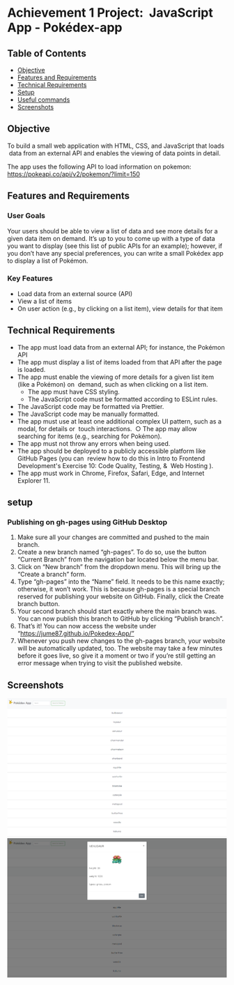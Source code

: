 # Achievement 1 Project:  JavaScript App - Pokédex-app  

## Table of Contents

- [Objective](#Objective)
- [Features and Requirements](#Features-and-Requirements)
- [Technical Requirements](#Technical-Requirements)
- [Setup](#setup)
- [Useful commands](#useful-commands)
- [Screenshots](#screenshots)

## Objective

To build a small web application with HTML, CSS, and JavaScript that loads  data from an external API and enables the viewing of data points in detail.

The app uses the following API to load information on pokemon: https://pokeapi.co/api/v2/pokemon/?limit=150

## Features and Requirements

### User Goals

Your users should be able to view a list of data and see more details for a given data item on demand. It’s up to you to come up with a type of data you want to display (see this list of public APIs for an example); however, if you don’t have any special preferences, you can write a small Pokédex app to display a list of Pokémon.

### Key Features

- Load data from an external source (API)
- View a list of items
- On user action (e.g., by clicking on a list item), view details for that item

## Technical Requirements

- The app must load data from an external API; for instance, the Pokémon API
- The app must display a list of items loaded from that API after the page is loaded.
- The app must enable the viewing of more details for a given list item (like a Pokémon) on  demand, such as when clicking on a list item.
  - The app must have CSS styling.
  - The JavaScript code must be formatted according to ESLint rules.
- The JavaScript code may be formatted via Prettier.
- The JavaScript code may be manually formatted.
- The app must use at least one additional complex UI pattern, such as a modal, for details or  touch interactions.  ○ The app may allow searching for items (e.g., searching for Pokémon).
- The app must not throw any errors when being used.
- The app should be deployed to a publicly accessible platform like GitHub Pages (you can  review how to do this in Intro to Frontend Development's Exercise 10: Code Quality, Testing, &  Web Hosting ).
- The app must work in Chrome, Firefox, Safari, Edge, and Internet Explorer 11.

## setup

### Publishing on gh-pages using GitHub Desktop

1. Make sure all your changes are committed and pushed to the main branch.
2. Create a new branch named “gh-pages”. To do so, use the button “Current Branch” from the navigation bar located below the menu bar.
3. Click on “New branch” from the dropdown menu. This will bring up the “Create a branch” form.
4. Type “gh-pages” into the “Name” field. It needs to be this name exactly; otherwise, it won’t work. This is because gh-pages is a special branch reserved for publishing your website on GitHub. Finally, click the Create branch button.
5. Your second branch should start exactly where the main branch was. You can now publish this branch to GitHub by clicking “Publish branch”.
6. That’s it! You can now access the website under “https://jume87.github.io/Pokedex-App/”
7. Whenever you push new changes to the gh-pages branch, your website will be automatically updated, too. The website may take a few minutes before it goes live, so give it a moment or two if you’re still getting an error message when trying to visit the published website.

## Screenshots

![Screenshot of List of Pokémon](./assets/Screenshot_Overview%20Pokemon.png?raw=true "Overview")
![Screenshot of individual Pokémon](./assets/Screenshot_individual%20pokemon.png?raw=true "Single View")
